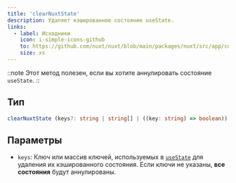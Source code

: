 ```yaml
---
title: 'clearNuxtState'
description: Удаляет кэшированное состояние useState.
links:
  - label: Исходники
    icon: i-simple-icons-github
    to: https://github.com/nuxt/nuxt/blob/main/packages/nuxt/src/app/composables/state.ts
    size: xs
---
```


::note
Этот метод полезен, если вы хотите аннулировать состояние `useState`.
::

## Тип

```ts
clearNuxtState (keys?: string | string[] | ((key: string) => boolean)): void
```

## Параметры

- `keys`: Ключ или массив ключей, используемых в [`useState`](/docs/api/composables/use-state) для удаления их кэшированного состояния. Если ключи не указаны, **все состояния** будут аннулированы.
